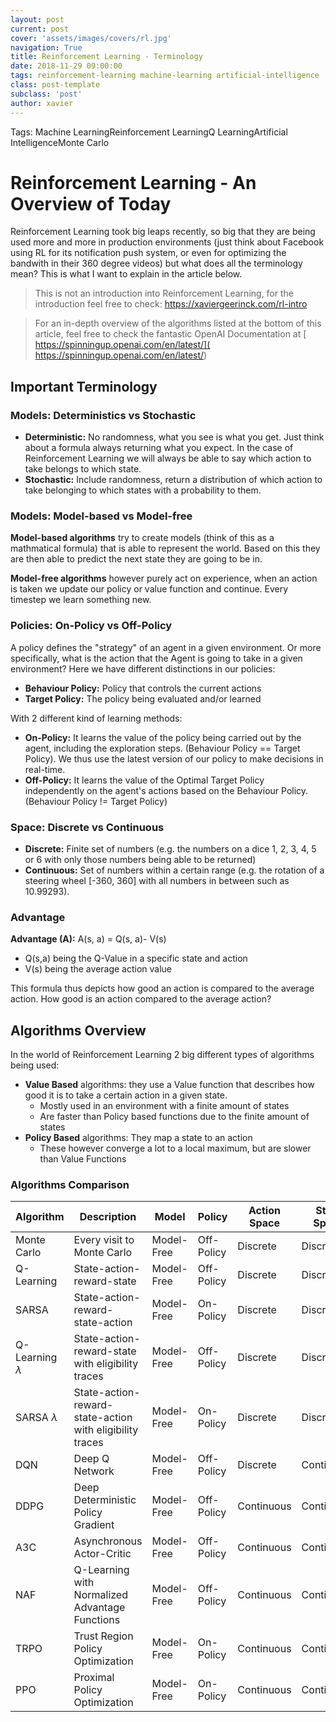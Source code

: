 ```yaml
---
layout: post
current: post
cover: 'assets/images/covers/rl.jpg'
navigation: True
title: Reinforcement Learning - Terminology
date: 2018-11-29 09:00:00
tags: reinforcement-learning machine-learning artificial-intelligence
class: post-template
subclass: 'post'
author: xavier
---
```



Tags:     Machine LearningReinforcement LearningQ LearningArtificial IntelligenceMonte Carlo

# Reinforcement Learning - An Overview of Today 

Reinforcement Learning took big leaps recently, so big that they are being used more and more in production environments (just think about Facebook using RL for its notification push system, or even for optimizing the bandwith in their 360 degree videos) but what does all the terminology mean? This is what I want to explain in the article below.

> This is not an introduction into Reinforcement Learning, for the introduction feel free to check: https://xaviergeerinck.com/rl-intro

> For an in-depth overview of the algorithms listed at the bottom of this article, feel free to check the fantastic OpenAI Documentation at [
https://spinningup.openai.com/en/latest/](
https://spinningup.openai.com/en/latest/)

## Important Terminology

### **Models:** Deterministics vs Stochastic

* **Deterministic:** No randomness, what you see is what you get. Just think about a formula always returning what you expect. In the case of Reinforcement Learning we will always be able to say which action to take belongs to which state.
* **Stochastic:** Include randomness, return a distribution of which action to take belonging to which states with a probability to them.

### **Models:** Model-based vs Model-free

**Model-based algorithms** try to create models (think of this as a mathmatical formula) that is able to represent the world. Based on this they are then able to predict the next state they are going to be in.

**Model-free algorithms** however purely act on experience, when an action is taken we update our policy or value function and continue. Every timestep we learn something new.

### **Policies:** On-Policy vs Off-Policy

A policy defines the "strategy" of an agent in a given environment. Or more specifically, what is the action that the Agent is going to take in a given environment? Here we have different distinctions in our policies:

* **Behaviour Policy:** Policy that controls the current actions
* **Target Policy:** The policy being evaluated and/or learned

With 2 different kind of learning methods:

* **On-Policy:** It learns the value of the policy being carried out by the agent, including the exploration steps. (Behaviour Policy == Target Policy). We thus use the latest version of our policy to make decisions in real-time.
* **Off-Policy:** It learns the value of the Optimal Target Policy independently on the agent's actions based on the Behaviour Policy. (Behaviour Policy != Target Policy)

### **Space:** Discrete vs Continuous

* **Discrete:** Finite set of numbers (e.g. the numbers on a dice 1, 2, 3, 4, 5 or 6 with only those numbers being able to be returned)
* **Continuous:** Set of numbers within a certain range (e.g. the rotation of a steering wheel [-360, 360] with all numbers in between such as 10.99293).

### **Advantage**

**Advantage (A):** A(s, a) = Q(s, a)- V(s)
* Q(s,a) being the Q-Value in a specific state and action
* V(s) being the average action value

This formula thus depicts how good an action is compared to the average action. How good is an action compared to the average action?

## Algorithms Overview

In the world of Reinforcement Learning 2 big different types of algorithms being used:

* **Value Based** algorithms: they use a Value function that describes how good it is to take a certain action in a given state.
    * Mostly used in an environment with a finite amount of states
    * Are faster than Policy based functions due to the finite amount of states
* **Policy Based** algorithms: They map a state to an action
    * These however converge a lot to a local maximum, but are slower than Value Functions

### Algorithms Comparison

|Algorithm|Description|Model|Policy|Action Space|State Space|Operator|
|-|-|-|-|-|-|-|
|Monte Carlo|Every visit to Monte Carlo|Model-Free|Off-Policy|Discrete|Discrete|Sample-Means|
|Q-Learning|State-action-reward-state|Model-Free|Off-Policy|Discrete|Discrete|Q-Value|
|SARSA|State-action-reward-state-action|Model-Free|On-Policy|Discrete|Discrete|Q-Value|
|Q-Learning $\lambda$|State-action-reward-state with eligibility traces|Model-Free|Off-Policy|Discrete|Discrete|Q-Value|
|SARSA $\lambda$|State-action-reward-state-action with eligibility traces|Model-Free|On-Policy|Discrete|Discrete|Q-Value|
|DQN|Deep Q Network|Model-Free|Off-Policy|Discrete|Continuous|Q-Value|
|DDPG|Deep Deterministic Policy Gradient|Model-Free|Off-Policy|Continuous|Continuous|Q-Value|
|A3C|Asynchronous Actor-Critic|Model-Free|Off-Policy|Continuous|Continuous|Q-Value|
|NAF|Q-Learning with Normalized Advantage Functions|Model-Free|Off-Policy|Continuous|Continuous|Advantage|
|TRPO|Trust Region Policy Optimization|Model-Free|On-Policy|Continuous|Continuous|Advantage|
|PPO|Proximal Policy Optimization|Model-Free|On-Policy|Continuous|Continuous|Advantage|

